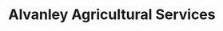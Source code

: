 ---
title: "Alvanley Agricultural Services"
url: /frodsham/alvanley-agricultural-services/
shop: Landwirtschaftlich
---